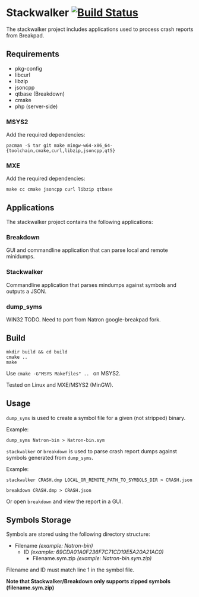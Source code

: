 # Stackwalker [![Build Status](https://travis-ci.org/NatronGitHub/stackwalker.svg)](https://travis-ci.org/NatronGitHub/stackwalker)

The stackwalker project includes applications used to process crash reports from Breakpad.

## Requirements

* pkg-config
* libcurl
* libzip
* jsoncpp
* qtbase (Breakdown)
* cmake
* php (server-side)

### MSYS2

Add the required dependencies:
```
pacman -S tar git make mingw-w64-x86_64-{toolchain,cmake,curl,libzip,jsoncpp,qt5}
```

### MXE

Add the required dependencies:
```
make cc cmake jsoncpp curl libzip qtbase
```

## Applications

The stackwalker project contains the following applications:

### Breakdown

GUI and commandline application that can parse local and remote minidumps.

### Stackwalker

Commandline application that parses mindumps against symbols and outputs a JSON.

### dump_syms

WIN32 TODO. Need to port from Natron google-breakpad fork.

## Build

```
mkdir build && cd build
cmake ..
make
```

Use ``cmake -G"MSYS Makefiles" .. `` on MSYS2.

Tested on Linux and MXE/MSYS2 (MinGW).

## Usage

``dump_syms`` is used to create a symbol file for a given (not stripped) binary.

Example:

```
dump_syms Natron-bin > Natron-bin.sym
```

``stackwalker`` or ``breakdown`` is used to parse crash report dumps against symbols generated from ``dump_syms``.

Example:

```
stackwalker CRASH.dmp LOCAL_OR_REMOTE_PATH_TO_SYMBOLS_DIR > CRASH.json
```

```
breakdown CRASH.dmp > CRASH.json
```

Or open ``breakdown`` and view the report in a GUI.

## Symbols Storage

Symbols are stored using the following directory structure:

* Filename *(example: Natron-bin)*
  * ID *(example: 69CDA01A0F236F7C71CD19E5A20A21AC0)*
    * Filename.sym.zip *(example: Natron-bin.sym.zip)*

Filename and ID must match line 1 in the symbol file.

**Note that Stackwalker/Breakdown only supports zipped symbols (filename.sym.zip)**
